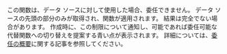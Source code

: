
この関数は、データ ソースに対して使用した場合、委任できません。 データ ソースの先頭の部分のみが取得され、関数が適用されます。 結果は完全でない場合があります。  作成時に、この制限について通知し、可能であれば委任可能な代替関数への切り替えを提案する青い点が表示されます。 詳細については、[委任の概要](../maker/canvas-apps/delegation-overview.md)に関する記事を参照してください。

